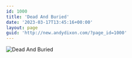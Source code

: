 ```yaml
---
id: 1000
title: 'Dead And Buried'
date: '2023-03-17T13:45:16+00:00'
layout: page
guid: 'http://new.andydixon.com/?page_id=1000'
---
```


![Dead And Buried](https://i0.wp.com/assets.g8x2.ldn.idrivee2-23.com/posters/Dead%20And%20Buried%2001.jpg?w=1200&ssl=1 "Dead And Buried")
